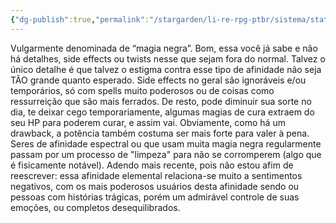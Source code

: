 ```yaml
---
{"dg-publish":true,"permalink":"/stargarden/li-re-rpg-ptbr/sistema/stats/afinidades-elementais/espectral/","created":"2025-01-11T01:27:25.606-03:00","updated":"2025-01-12T02:32:59.498-03:00"}
---
```



Vulgarmente denominada de “magia negra”. Bom, essa você já sabe e não há detalhes, side effects ou twists nesse que sejam fora do normal. Talvez o único detalhe é que talvez o estigma contra esse tipo de afinidade não seja TÃO grande quanto esperado. Side effects no geral são ignoráveis e/ou temporários, só com spells muito poderosos ou de coisas como ressurreição que são mais ferrados. De resto, pode diminuir sua sorte no dia, te deixar cego temporariamente, algumas magias de cura extraem do seu HP para poderem curar, e assim vai. Obviamente, como há um drawback, a potência também costuma ser mais forte para valer à pena. Seres de afinidade espectral ou que usam muita magia negra regularmente passam por um processo de "limpeza" para não se corromperem (algo que é fisicamente notável). Adendo mais recente, pois não estou afim de reescrever: essa afinidade elemental relaciona-se muito a sentimentos negativos, com os mais poderosos usuários desta afinidade sendo ou pessoas com histórias trágicas, porém um admirável controle de suas emoções, ou completos desequilibrados.